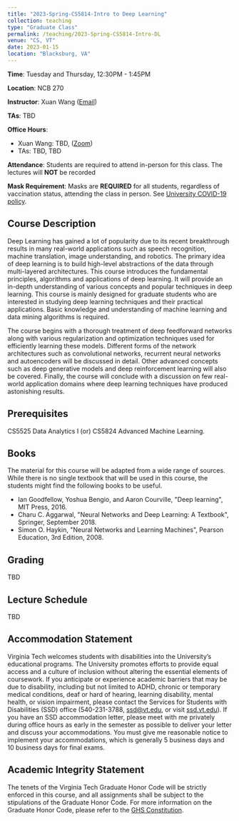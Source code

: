 ```yaml
---
title: "2023-Spring-CS5814-Intro to Deep Learning"
collection: teaching
type: "Graduate Class"
permalink: /teaching/2023-Spring-CS5814-Intro-DL
venue: "CS, VT"
date: 2023-01-15
location: "Blacksburg, VA"
---
```


**Time**: Tuesday and Thursday, 12:30PM - 1:45PM

**Location**: NCB 270

**Instructor**: Xuan Wang ([Email](mailto:xuanw@vt.edu))

**TAs**: TBD

**Office Hours**:
- Xuan Wang: TBD, ([Zoom]())
- TAs: TBD, TBD

**Attendance**: Students are required to attend in-person for this class. The lectures will **NOT** be recorded

**Mask Requirement**: Masks are **REQUIRED** for all students, regardless of vaccination status, attending the class in person. See [University COVID-19 policy](https://vtx.vt.edu/articles/2021/08/unirel-mask-requirements.html). 


## Course Description
Deep Learning has gained a lot of popularity due to its recent breakthrough results in many real-world applications such as speech recognition, machine translation, image understanding, and robotics. The primary idea of deep learning is to build high-level abstractions of the data through multi-layered architectures. This course introduces the fundamental principles, algorithms and applications of deep learning. It will provide an in-depth understanding of various concepts and popular techniques in deep learning. This course is mainly designed for graduate students who are interested in studying deep learning techniques and their practical applications. Basic knowledge and understanding of machine learning and data mining algorithms is required.

The course begins with a thorough treatment of deep feedforward networks along with various regularization and optimization techniques used for efficiently learning these models. Different forms of the network architectures such as convolutional networks, recurrent neural networks and autoencoders will be discussed in detail. Other advanced concepts such as deep generative models and deep reinforcement learning will also be covered. Finally, the course will conclude with a discussion on few real-world application domains where deep learning techniques have produced astonishing results.


## Prerequisites
CS5525 Data Analytics I (or) CS5824 Advanced Machine Learning.


## Books
The material for this course will be adapted from a wide range of sources. While there is no single textbook that will be used in this course, the students might find the following books to be useful.
- Ian Goodfellow, Yoshua Bengio, and Aaron Courville, "Deep learning", MIT Press, 2016.
- Charu C. Aggarwal, "Neural Networks and Deep Learning: A Textbook", Springer, September 2018.
- Simon O. Haykin, "Neural Networks and Learning Machines", Pearson Education, 3rd Edition, 2008.


## Grading
TBD


## Lecture Schedule
TBD


## Accommodation Statement
Virginia Tech welcomes students with disabilities into the University’s educational programs. The University promotes efforts to provide equal access and a culture of inclusion without altering the essential elements of coursework. If you anticipate or experience academic barriers that may be due to disability, including but not limited to ADHD, chronic or temporary medical conditions, deaf or hard of hearing, learning disability, mental health, or vision impairment, please contact the Services for Students with Disabilities (SSD) office (540-231-3788, [ssd@vt.edu](mailto:ssd@vt.edu), or visit [ssd.vt.edu](ssd.vt.edu)). If you have an SSD accommodation letter, please meet with me privately during office hours as early in the semester as possible to deliver your letter and discuss your accommodations. You must give me reasonable notice to implement your accommodations, which is generally 5 business days and 10 business days for final exams.


## Academic Integrity Statement
The tenets of the Virginia Tech Graduate Honor Code will be strictly enforced in this course, and all assignments shall be subject to the stipulations of the Graduate Honor Code. For more information on the Graduate Honor Code, please refer to the [GHS Constitution](https://graduateschool.vt.edu/academics/expectations/graduate-honor-system.html).
